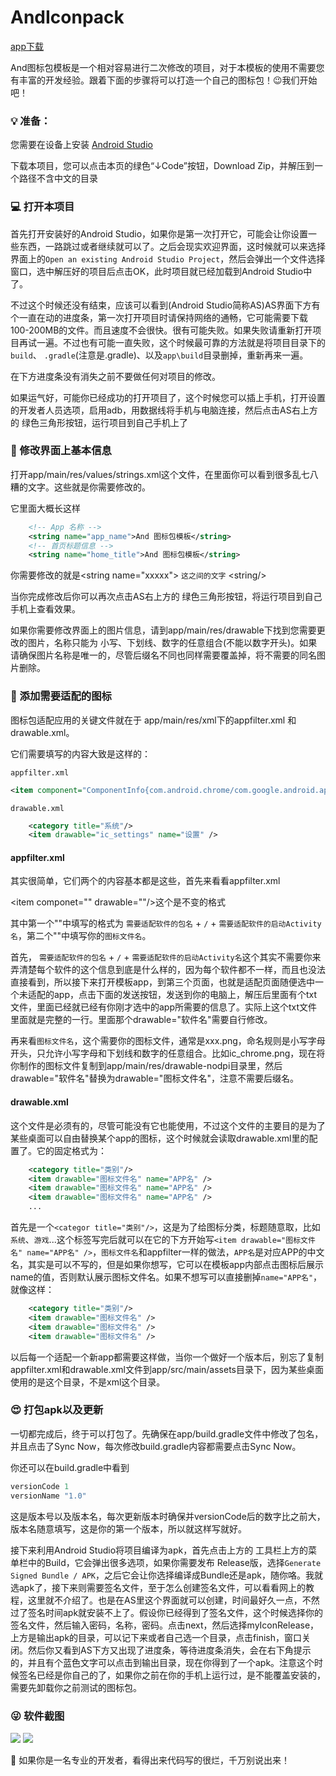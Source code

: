 # AndIconpack

[app下载](https://www.coolapk.com/apk/230207)

And图标包模板是一个相对容易进行二次修改的项目，对于本模板的使用不需要您有丰富的开发经验。跟着下面的步骤将可以打造一个自己的图标包！😉我们开始吧！

### 💡 准备：

您需要在设备上安装 [Android Studio](https://developer.android.com/studio)

下载本项目，您可以点击本页的绿色“↓Code”按钮，Download Zip，并解压到一个路径不含中文的目录

### 💻 打开本项目

首先打开安装好的Android Studio，如果你是第一次打开它，可能会让你设置一些东西，一路跳过或者继续就可以了。之后会现实欢迎界面，这时候就可以来选择界面上的`Open an existing Android Studio Project`，然后会弹出一个文件选择窗口，选中解压好的项目后点击OK，此时项目就已经加载到Android Studio中了。

不过这个时候还没有结束，应该可以看到(Android Studio简称AS)AS界面下方有个一直在动的进度条，第一次打开项目时请保持网络的通畅，它可能需要下载100-200MB的文件。而且速度不会很快。很有可能失败。如果失败请重新打开项目再试一遍。不过也有可能一直失败，这个时候最可靠的方法就是将项目目录下的`build`、 `.gradle`(注意是.gradle)、以及`app\build`目录删掉，重新再来一遍。

在下方进度条没有消失之前不要做任何对项目的修改。

如果运气好，可能你已经成功的打开项目了，这个时候您可以插上手机，打开设置的开发者人员选项，启用adb，用数据线将手机与电脑连接，然后点击AS右上方的 绿色三角形按钮，运行项目到自己手机上了

### 🚀 修改界面上基本信息

打开app/main/res/values/strings.xml这个文件，在里面你可以看到很多乱七八糟的文字。这些就是你需要修改的。

它里面大概长这样
```xml
    <!-- App 名称 -->
    <string name="app_name">And 图标包模板</string>
    <!-- 首页标题信息 -->
    <string name="home_title">And 图标包模板</string>
```

你需要修改的就是\<string name="xxxxx"> `这之间的文字` \<string/>

当你完成修改后你可以再次点击AS右上方的 绿色三角形按钮，将运行项目到自己手机上查看效果。

如果你需要修改界面上的图片信息，请到app/main/res/drawable下找到您需要更改的图片，名称只能为 小写、下划线、数字的任意组合(不能以数字开头)。如果请确保图片名称是唯一的，尽管后缀名不同也同样需要覆盖掉，将不需要的同名图片删除。

### 🥑 添加需要适配的图标

图标包适配应用的关键文件就在于 app/main/res/xml下的appfilter.xml 和 drawable.xml。

它们需要填写的内容大致是这样的：

`appfilter.xml`
```xml
<item component="ComponentInfo{com.android.chrome/com.google.android.apps.chrome.Main}" drawable="ic_chrome"/>
```

`drawable.xml`
```xml
    <category title="系统"/>
    <item drawable="ic_settings" name="设置" />
```

#### appfilter.xml

其实很简单，它们两个的内容基本都是这些，首先来看看appfilter.xml

\<item componet="" drawable=""/>这个是不变的格式

其中第一个""中填写的格式为 `需要适配软件的包名` + `/` + `需要适配软件的启动Activity名`，第二个""中填写你的`图标文件名`。

首先， `需要适配软件的包名` + `/` + `需要适配软件的启动Activity名`这个其实不需要你来弄清楚每个软件的这个信息到底是什么样的，因为每个软件都不一样，而且也没法直接看到，所以接下来打开模板app，到第三个页面，也就是适配页面随便选中一个未适配的app，点击下面的发送按钮，发送到你的电脑上，解压后里面有个txt文件，里面已经就已经有你刚才选中的app所需要的信息了。实际上这个txt文件里面就是完整的一行。里面那个drawable="软件名"需要自行修改。

再来看`图标文件名`，这个需要你的图标文件，通常是xxx.png，命名规则是小写字母开头，只允许小写字母和下划线和数字的任意组合。比如ic_chrome.png，现在将你制作的图标文件复制到app/main/res/drawable-nodpi目录里，然后drawable="软件名"替换为drawable="图标文件名"，注意不需要后缀名。

#### drawable.xml

这个文件是必须有的，尽管可能没有它也能使用，不过这个文件的主要目的是为了某些桌面可以自由替换某个app的图标，这个时候就会读取drawable.xml里的配置了。它的固定格式为：

```xml
    <category title="类别"/>
    <item drawable="图标文件名" name="APP名" />
    <item drawable="图标文件名" name="APP名" />
    <item drawable="图标文件名" name="APP名" />
    ...
```

首先是一个`<categor title="类别"/>`，这是为了给图标分类，标题随意取，比如`系统`、`游戏`...这个标签写完后就可以在它的下方开始写`<item drawable="图标文件名" name="APP名" />`，`图标文件名`和appfilter一样的做法，`APP名`是对应APP的中文名，其实是可以不写的，但是如果你想写，它可以在模板app内部点击图标后展示name的值，否则默认展示图标文件名。如果不想写可以直接删掉`name="APP名"`，就像这样：

```xml
    <category title="类别"/>
    <item drawable="图标文件名" />
    <item drawable="图标文件名" />
    <item drawable="图标文件名" />
```

以后每一个适配一个新app都需要这样做，当你一个做好一个版本后，别忘了复制appfilter.xml和drawable.xml文件到app/src/main/assets目录下，因为某些桌面使用的是这个目录，不是xml这个目录。

### 😍 打包apk以及更新

一切都完成后，终于可以打包了。先确保在app/build.gradle文件中修改了包名，并且点击了Sync Now，每次修改build.gradle内容都需要点击Sync Now。

你还可以在build.gradle中看到

```groovy
versionCode 1
versionName "1.0"
```

这是版本号以及版本名，每次更新版本时确保并versionCode后的数字比之前大，版本名随意填写，这是你的第一个版本，所以就这样写就好。

接下来利用Android Studio将项目编译为apk，首先点击上方的 工具栏上方的菜单栏中的Build，它会弹出很多选项，如果你需要发布 Release版，选择`Generate Signed Bundle / APK`，之后它会让你选择编译成Bundle还是apk，随你咯。我就选apk了，接下来则需要签名文件，至于怎么创建签名文件，可以看看网上的教程，这里就不介绍了。也是在AS里这个界面就可以创建，时间最好久一点，不然过了签名时间apk就安装不上了。假设你已经得到了签名文件，这个时候选择你的签名文件，然后输入密码，名称，密码。点击next，然后选择myIconRelease，上方是输出apk的目录，可以记下来或者自己选一个目录，点击finish，窗口关闭。然后你又看到AS下方又出现了进度条，等待进度条消失，会在右下角提示的，并且有个蓝色文字可以点击到输出目录，现在你得到了一个apk。注意这个时候签名已经是你自己的了，如果你之前在你的手机上运行过，是不能覆盖安装的，需要先卸载你之前测试的图标包。

### 😜 软件截图

<img src="https://raw.githubusercontent.com/hujincan/AndIconpack/master/Screenshot/Screenshot_20200429-102200.jpg"/>

<img src="https://raw.githubusercontent.com/hujincan/AndIconpack/master/Screenshot/Screenshot_20200429-102803.jpg"/>

🤫 如果你是一名专业的开发者，看得出来代码写的很烂，千万别说出来！
